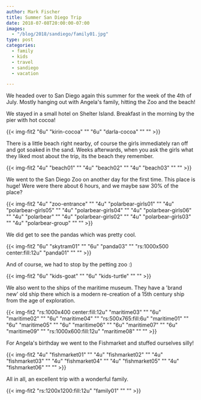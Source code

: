 ```yaml
---
author: Mark Fischer
title: Summer San Diego Trip
date: 2018-07-08T20:00:00-07:00
images:
  - "/blog/2018/sandiego/family01.jpg"
type: post
categories:
  - family
  - kids
  - travel
  - sandiego
  - vacation

---
```


We headed over to San Diego again this summer for the week of the 4th of July. Mostly hanging out with Angela's family, hitting the Zoo and the beach!

<!--more-->

We stayed in a small hotel on Shelter Island. Breakfast in the morning by the pier with hot cocoa!

{{< img-fit2
    "6u" "kirin-cocoa" ""
    "6u" "darla-cocoa" ""
    "" >}}

There is a little beach right nearby, of course the girls immediately ran off and got soaked in the sand. Weeks afterwards, when you ask the girls what they liked most about the trip, its the beach they remember.

{{< img-fit2
    "4u" "beach01" ""
    "4u" "beach02" ""
    "4u" "beach03" ""
    "" >}}

We went to the San Diego Zoo on another day for the first time. This place is huge! Were were there about 6 hours, and we maybe saw 30% of the place?

{{< img-fit2
    "4u" "zoo-entrance" ""
    "4u" "polarbear-girls01" ""
    "4u" "polarbear-girls05" ""
    "4u" "polarbear-girls04" ""
    "4u" "polarbear-girls06" ""
    "4u" "polarbear" ""
    "4u" "polarbear-girls02" ""
    "4u" "polarbear-girls03" ""
    "4u" "polarbear-group" ""
    "" >}}

We did get to see the pandas which was pretty cool.

{{< img-fit2
    "6u" "skytram01" ""
    "6u" "panda03" ""
    "rs:1000x500 center:fill:12u" "panda01" ""
    "" >}}

And of course, we had to stop by the petting zoo :)

{{< img-fit2
    "6u" "kids-goat" ""
    "6u" "kids-turtle" ""
    "" >}}

We also went to the ships of the maritime museum. They have a 'brand new' old ship there which is a modern re-creation of a 15th century ship from the age of exploration.

{{< img-fit2
    "rs:1000x400 center:fill:12u" "maritime03" ""
    "6u" "maritime02" ""
    "6u" "maritime04" ""
    "rs:500x765:fill:6u" "maritime01" ""
    "6u" "maritime05" ""
    "6u" "maritime06" ""
    "6u" "maritime07" ""
    "6u" "maritime09" ""
    "rs:1000x600:fill:12u" "maritime08" ""
    "" >}}
  
For Angela's birthday we went to the Fishmarket and stuffed ourselves silly!

{{< img-fit2
    "4u" "fishmarket01" ""
    "4u" "fishmarket02" ""
    "4u" "fishmarket03" ""
    "4u" "fishmarket04" ""
    "4u" "fishmarket05" ""
    "4u" "fishmarket06" ""
    "" >}}

All in all, an excellent trip with a wonderful family.

{{< img-fit2
    "rs:1200x1200:fill:12u" "family01" ""
    "" >}}